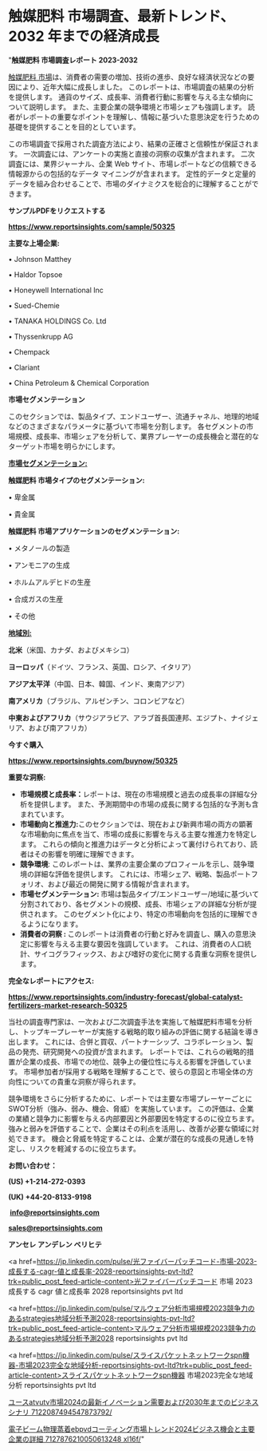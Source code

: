 # 触媒肥料 市場調査、最新トレンド、2032 年までの経済成長

"<strong>触媒肥料 市場調査レポート 2023-2032</strong>

<a href=https://www.reportsinsights.com/sample/50325>触媒肥料 市場</a>は、消費者の需要の増加、技術の進歩、良好な経済状況などの要因により、近年大幅に成長しました。 このレポートは、市場調査の結果の分析を提供します。 通貨のサイズ、成長率、消費者行動に影響を与える主な傾向について説明します。 また、主要企業の競争環境と市場シェアも強調します。 読者がレポートの重要なポイントを理解し、情報に基づいた意思決定を行うための基礎を提供することを目的としています。

この市場調査で採用された調査方法により、結果の正確さと信頼性が保証されます。 一次調査には、アンケートの実施と直接の洞察の収集が含まれます。 二次調査には、業界ジャーナル、企業 Web サイト、市場レポートなどの信頼できる情報源からの包括的なデータ マイニングが含まれます。 定性的データと定量的データを組み合わせることで、市場のダイナミクスを総合的に理解することができます。

<strong><b>サンプルPDFをリクエストする</b></strong>

<a href=https://www.reportsinsights.com/sample/50325><strong><u>https://www.reportsinsights.com/sample/50325</u></strong></a>

<strong>主要な上場企業:</strong>

• Johnson Matthey

• Haldor Topsoe

• Honeywell International Inc

• Sued-Chemie

• TANAKA HOLDINGS Co.  Ltd

• Thyssenkrupp AG

• Chempack

• Clariant

• China Petroleum & Chemical Corporation

<strong>市場セグメンテーション</strong>

このセクションでは、製品タイプ、エンドユーザー、流通チャネル、地理的地域などのさまざまなパラメータに基づいて市場を分割します。 各セグメントの市場規模、成長率、市場シェアを分析して、業界プレーヤーの成長機会と潜在的なターゲット市場を明らかにします。

<strong><u>市場セグメンテーション</u></strong><strong><u>:</u></strong>

<strong>触媒肥料 市場タイプのセグメンテーション:</strong>

• 卑金属

• 貴金属

<strong>触媒肥料 市場アプリケーションのセグメンテーション:</strong>

• メタノールの製造

• アンモニアの生成

• ホルムアルデヒドの生産

• 合成ガスの生産

• その他

<strong><u>地域別</u></strong><strong><u>:</u></strong>

<strong>北米</strong>（米国、カナダ、およびメキシコ）

<strong>ヨーロッパ</strong>（ドイツ、フランス、英国、ロシア、イタリア）

<strong>アジア太平洋</strong>（中国、日本、韓国、インド、東南アジア）

<strong>南アメリカ</strong>（ブラジル、アルゼンチン、コロンビアなど）

<strong>中東およびアフリカ</strong>（サウジアラビア、アラブ首長国連邦、エジプト、ナイジェリア、および南アフリカ）

<strong>今すぐ購入</strong>

<a href=https://www.reportsinsights.com/buynow/50325><strong><u>https://www.reportsinsights.com/buynow/50325</u></strong></a>

<strong>重要な洞察:</strong>
<ul>
  <li><strong>市場規模と成長率：</strong>レポートは、現在の市場規模と過去の成長率の詳細な分析を提供します。 また、予測期間中の市場の成長に関する包括的な予測も含まれています。</li>
  <li><strong>市場動向と推進力:</strong>このセクションでは、現在および新興市場の両方の顕著な市場動向に焦点を当て、市場の成長に影響を与える主要な推進力を特定します。 これらの傾向と推進力はデータと分析によって裏付けられており、読者はその影響を明確に理解できます。</li>
  <li><strong>競争環境</strong>: このレポートは、業界の主要企業のプロフィールを示し、競争環境の詳細な評価を提供します。 これには、市場シェア、戦略、製品ポートフォリオ、および最近の開発に関する情報が含まれます。</li>
  <li><strong>市場セグメンテーション: </strong>市場は製品タイプ/エンドユーザー/地域に基づいて分割されており、各セグメントの規模、成長、市場シェアの詳細な分析が提供されます。 このセグメント化により、特定の市場動向を包括的に理解できるようになります。</li>
  <li><strong>消費者の洞察 : </strong>このレポートは消費者の行動と好みを調査し、購入の意思決定に影響を与える主要な要因を強調しています。 これは、消費者の人口統計、サイコグラフィックス、および嗜好の変化に関する貴重な洞察を提供します。</li>
</ul>
<strong>完全なレポートにアクセス:</strong>

<a href=https://www.reportsinsights.com/industry-forecast/global-catalyst-fertilizers-market-research-50325><strong><u><b>https://www.reportsinsights.com/industry-forecast/global-catalyst-fertilizers-market-research-50325</b></u></strong></a>

当社の調査専門家は、一次および二次調査手法を実施して触媒肥料市場を分析し、トップキープレーヤーが実施する戦略的取り組みの評価に関する結論を導き出します。 これには、合併と買収、パートナーシップ、コラボレーション、製品の発売、研究開発への投資が含まれます。 レポートでは、これらの戦略的措置が企業の成長、市場での地位、競争上の優位性に与える影響を評価しています。 市場参加者が採用する戦略を理解することで、彼らの意図と市場全体の方向性についての貴重な洞察が得られます。

競争環境をさらに分析するために、レポートでは主要な市場プレーヤーごとにSWOT分析（強み、弱み、機会、脅威）を実施しています。 この評価は、企業の業績と競争力に影響を与える内部要因と外部要因を特定するのに役立ちます。 強みと弱みを評価することで、企業はその利点を活用し、改善が必要な領域に対処できます。 機会と脅威を特定することは、企業が潜在的な成長の見通しを特定し、リスクを軽減するのに役立ちます。

<strong>お問い合わせ：</strong>

<strong>(US) +1-214-272-0393</strong>

<strong>(UK) +44-20-8133-9198</strong>

<strong> </strong><a href=info@reportsinsights.com><strong><u>info@reportsinsights.com</u></strong></a>

<a href=sales@reportsinsights.com><strong><u>sales@reportsinsights.com</u></strong></a>

<strong>アンセレ アンデレン ベリヒテ</strong>

<a href=https://jp.linkedin.com/pulse/光ファイバーパッチコード-市場-2023-成長する-cagr-値と成長率-2028-reportsinsights-pvt-ltd?trk=public_post_feed-article-content>光ファイバーパッチコード 市場 2023 成長する cagr 値と成長率 2028 reportsinsights pvt ltd</a>

<a href=https://jp.linkedin.com/pulse/マルウェア分析市場規模2023競争力のあるstrategies地域分析予測2028-reportsinsights-pvt-ltd?trk=public_post_feed-article-content>マルウェア分析市場規模2023競争力のあるstrategies地域分析予測2028 reportsinsights pvt ltd</a>

<a href=https://jp.linkedin.com/pulse/スライスパケットネットワークspn機器-市場2023完全な地域分析-reportsinsights-pvt-ltd?trk=public_post_feed-article-content>スライスパケットネットワークspn機器 市場2023完全な地域分析 reportsinsights pvt ltd</a>

<a href=https://www.linkedin.com/pulse/ユースatvutv市場2024の最新イノベーション需要および2030年までのビジネスシナリ-7122087494547873792/>ユースatvutv市場2024の最新イノベーション需要および2030年までのビジネスシナリ 7122087494547873792/</a>

<a href=https://www.linkedin.com/pulse/電子ビーム物理蒸着ebpvdコーティング市場トレンド2024ビジネス機会と主要企業の詳細-7127876210050613248-xl16f/>電子ビーム物理蒸着ebpvdコーティング市場トレンド2024ビジネス機会と主要企業の詳細 7127876210050613248 xl16f/</a>"
